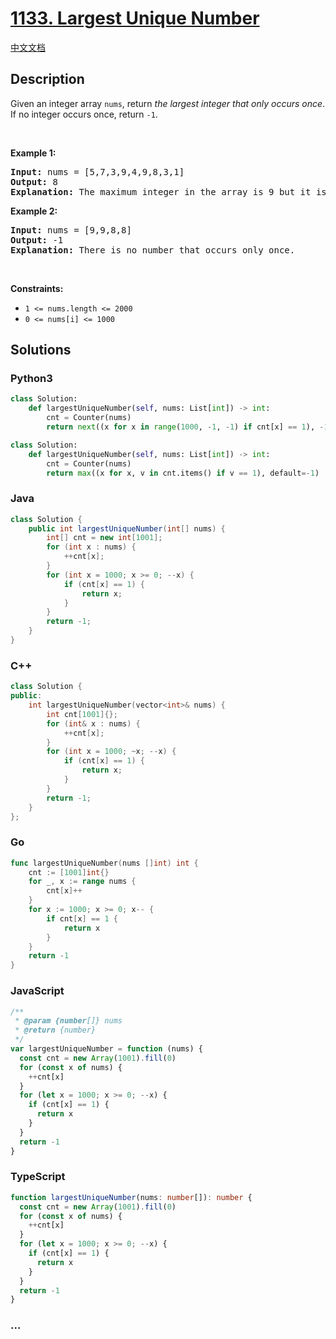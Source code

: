 # [1133. Largest Unique Number](https://leetcode.com/problems/largest-unique-number)

[中文文档](/solution/1100-1199/1133.Largest%20Unique%20Number/README.md)

## Description

<p>Given an integer array <code>nums</code>, return <em>the largest integer that only occurs once</em>. If no integer occurs once, return <code>-1</code>.</p>

<p>&nbsp;</p>
<p><strong class="example">Example 1:</strong></p>

<pre>
<strong>Input:</strong> nums = [5,7,3,9,4,9,8,3,1]
<strong>Output:</strong> 8
<strong>Explanation:</strong> The maximum integer in the array is 9 but it is repeated. The number 8 occurs only once, so it is the answer.</pre>

<p><strong class="example">Example 2:</strong></p>

<pre>
<strong>Input:</strong> nums = [9,9,8,8]
<strong>Output:</strong> -1
<strong>Explanation:</strong> There is no number that occurs only once.
</pre>

<p>&nbsp;</p>
<p><strong>Constraints:</strong></p>

<ul>
	<li><code>1 &lt;= nums.length &lt;= 2000</code></li>
	<li><code>0 &lt;= nums[i] &lt;= 1000</code></li>
</ul>

## Solutions

<!-- tabs:start -->

### **Python3**

```python
class Solution:
    def largestUniqueNumber(self, nums: List[int]) -> int:
        cnt = Counter(nums)
        return next((x for x in range(1000, -1, -1) if cnt[x] == 1), -1)
```

```python
class Solution:
    def largestUniqueNumber(self, nums: List[int]) -> int:
        cnt = Counter(nums)
        return max((x for x, v in cnt.items() if v == 1), default=-1)
```

### **Java**

```java
class Solution {
    public int largestUniqueNumber(int[] nums) {
        int[] cnt = new int[1001];
        for (int x : nums) {
            ++cnt[x];
        }
        for (int x = 1000; x >= 0; --x) {
            if (cnt[x] == 1) {
                return x;
            }
        }
        return -1;
    }
}
```

### **C++**

```cpp
class Solution {
public:
    int largestUniqueNumber(vector<int>& nums) {
        int cnt[1001]{};
        for (int& x : nums) {
            ++cnt[x];
        }
        for (int x = 1000; ~x; --x) {
            if (cnt[x] == 1) {
                return x;
            }
        }
        return -1;
    }
};
```

### **Go**

```go
func largestUniqueNumber(nums []int) int {
	cnt := [1001]int{}
	for _, x := range nums {
		cnt[x]++
	}
	for x := 1000; x >= 0; x-- {
		if cnt[x] == 1 {
			return x
		}
	}
	return -1
}
```

### **JavaScript**

```js
/**
 * @param {number[]} nums
 * @return {number}
 */
var largestUniqueNumber = function (nums) {
  const cnt = new Array(1001).fill(0)
  for (const x of nums) {
    ++cnt[x]
  }
  for (let x = 1000; x >= 0; --x) {
    if (cnt[x] == 1) {
      return x
    }
  }
  return -1
}
```

### **TypeScript**

```ts
function largestUniqueNumber(nums: number[]): number {
  const cnt = new Array(1001).fill(0)
  for (const x of nums) {
    ++cnt[x]
  }
  for (let x = 1000; x >= 0; --x) {
    if (cnt[x] == 1) {
      return x
    }
  }
  return -1
}
```

### **...**

```

```

<!-- tabs:end -->
